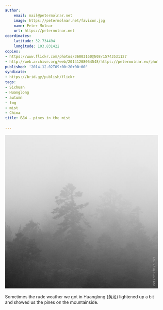 ```yaml
---
author:
    email: mail@petermolnar.net
    image: https://petermolnar.net/favicon.jpg
    name: Peter Molnar
    url: https://petermolnar.net
coordinates:
    latitude: 32.734404
    longitude: 103.831422
copies:
- https://www.flickr.com/photos/36003160@N08/15743531127
- http://web.archive.org/web/20141208064548/https://petermolnar.eu/photo/bw-pines-in-the-mist/
published: '2014-12-02T09:00:20+00:00'
syndicate:
- https://brid.gy/publish/flickr
tags:
- Sichuan
- Huanglong
- autumn
- fog
- mist
- China
title: B&W - pines in the mist

---
```


![](bw-pines-in-the-mist.jpg)

Sometimes the rude weather we got in Huanglong (黄龙) lightened up a bit
and showed us the pines on the mountainside.